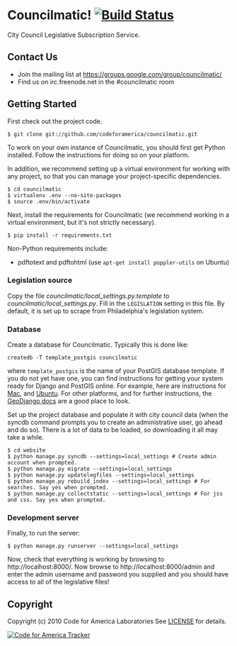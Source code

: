 Councilmatic! [![Build Status](https://travis-ci.org/codeforamerica/councilmatic.png)](http://travis-ci.org/codeforamerica/councilmatic)
=============
City Council Legislative Subscription Service.

Contact Us
----------
- Join the mailing list at https://groups.google.com/group/councilmatic/
- Find us on irc.freenode.net in the #councilmatic room

Getting Started
---------------
First check out the project code.

    $ git clone git://github.com/codeforamerica/councilmatic.git

To work on your own instance of Councilmatic, you should first get Python
installed. Follow the instructions for doing so on your platform.

In addition, we recommend setting up a virtual environment for working with any
project, so that you can manage your project-specific dependencies.

    $ cd councilmatic
    $ virtualenv .env --no-site-packages
    $ source .env/bin/activate
    
Next, install the requirements for Councilmatic (we recommend working in a
virtual environment, but it's not strictly necessary).

    $ pip install -r requirements.txt

Non-Python requirements include:

* pdftotext and pdftohtml (use ``apt-get install poppler-utils`` on Ubuntu)


### Legislation source

Copy the file *councilmatic/local_settings.py.template* to 
*councilmatic/local_settings.py*.  Fill in the `LEGISLATION` setting in this
file.  By default, it is set up to scrape from Philadelphia's legislation
system.


### Database

Create a database for Councilmatic. Typically this is done like:

    createdb -T template_postgis councilmatic

where `template_postgis` is the name of your PostGIS database template. If you
do not yet have one, you can find instructions for getting your system ready for
Django and PostGIS online.  For example, here are instructions for 
[Mac](https://gist.github.com/3188632), and
[Ubuntu](http://brandonkonkle.com/blog/2010/jul/19/setting-template_postgis-lucid/).
For other platforms, and for further instructions, the 
[GeoDjango docs](https://docs.djangoproject.com/en/dev/ref/contrib/gis/install/#platform-specific-instructions) 
are a good place to look.

Set up the project database and populate it with city council data (when the
syncdb command prompts you to create an administrative user, go ahead and do
so). There is a lot of data to be loaded, so downloading it all may take a
while.

    $ cd website
    $ python manage.py syncdb --settings=local_settings # Create admin account when prompted.
    $ python manage.py migrate --settings=local_settings
    $ python manage.py updatelegfiles --settings=local_settings
    $ python manage.py rebuild_index --settings=local_settings # For searches. Say yes when prompted.
    $ python manage.py collectstatic --settings=local_settings # For jss and css. Say yes when prompted.


### Development server

Finally, to run the server:

    $ python manage.py runserver --settings=local_settings

Now, check that everything is working by browsing to http://localhost:8000/. Now
browse to http://localhost:8000/admin and enter the admin username and password
you supplied and you should have access to all of the legislative files!


Copyright
---------
Copyright (c) 2010 Code for America Laboratories
See [LICENSE](https://github.com/cfalabs/open311/blob/master/LICENSE.mkd) for details.

[![Code for America Tracker](http://stats.codeforamerica.org/codeforamerica/philly_legislative.png)](http://stats.codeforamerica.org/projects/philly_legislative)
